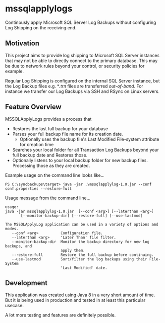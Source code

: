 # mssqlapplylogs
Continously apply Microsoft SQL Server Log Backups without configuring Log Shipping on the receiving end.

## Motivation
This project aims to provide log shipping to Microsoft SQL Server instances that may not be able to directly connect to the primary database.  This may be due to network rules beyond your control, or security policies for example.

Regular Log Shipping is configured on the internal SQL Server instance, but the Log Backup files e.g. **.trn* files are transferred *out-of-band*. For instance we transfer our Log Backups via SSH and RSync on Linux servers.

## Feature Overview

MSSQLApplyLogs provides a process that 
* Restores the last full backup for your database
* Parses your full backup file name for its creation date.
  * Optionally uses the backup file's Last Modified File-system attribute for creation time
* Searches your local folder for all Transaction Log Backups beyond your full backup date and Restores those.
* Optionally listens to your local backup folder for new backup files.  Processing those as they are created.

Example usage on the command line looks like...
```
PS C:\syncbackups\target> java -jar .\mssqlapplylog-1.0.jar --conf conf.properties --restore-full
```

Usage message from the command line...
```
usage:
java -jar mssqlapplylog-1.0.jar  [--conf <arg>] [--laterthan <arg>]
       [--monitor-backup-dir] [--restore-full] [--use-lastmod]

The MSSQLApplyLog application can be used in a variety of options and modes.
   --conf <arg>          Configuration file.
   --laterthan <arg>     'Later Than' file filter.
   --monitor-backup-dir  Monitor the backup directory for new log backups, and
                         apply them.
   --restore-full        Restore the full backup before continuing.
   --use-lastmod         Sort/filter the log backups using their File-System
                         'Last Modified' date.
```

## Development
This application was created using Java 8 in a very short amount of time.  But it is being used in production and tested in at least this particular usecase.  

A lot more testing and features are definitely possible. 

